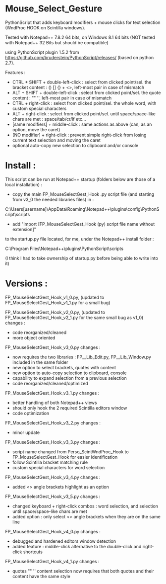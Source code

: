 # Mouse_Select_Gesture

PythonScript that adds keyboard modifiers + mouse clicks for text selection (WndProc HOOK on Scintilla windows).

Tested with Notepad++ 7.8.2 64 bits, on Windows 8.1 64 bits (NOT tested with Notepad++ 32 Bits but should be compatible)

using PythonScript plugin 1.5.2 from https://github.com/bruderstein/PythonScript/releases/ (based on python 2.7).


Features :
  * CTRL + SHIFT + double-left-click	: select from clicked point/sel. the bracket content : () [] {} + <>, left-most pair in case of mismatch
  * ALT  + SHIFT + double-left-click	: select from clicked point/sel. the quote content : "" '', left-most pair in case of mismatch
  * CTRL + right-click				: select from clicked point/sel. the whole word, with custom special characters
  * ALT  + right-click				: select from clicked point/sel. until space/space-like chars are met : space/tab/cr/lf etc...
  * [same modifiers] + middle-click	: same actions as above (can, as an option, move the caret)
  * [NO modifier] + right-click		: prevent simple right-click from losing current text selection and moving the caret
  * optional auto-copy new selection to clipboard and/or console



# Install :

This script can be run at Notepad++ startup (folders below are those of a local installation) : 

* copy the main FP_MouseSelectGest_Hook .py script file (and starting from v3_0 the needed libraries files) in :

C:\Users\[username]\AppData\Roaming\Notepad++\plugins\config\PythonScript\scripts

* add "import [FP_MouseSelectGest_Hook (py) script file name without extension]"

to the startup.py file located, for me, under the Notepad++ install folder :

C:\Program Files\Notepad++\plugins\PythonScript\scripts

(I think I had to take ownership of startup.py before being able to write into it)


# Versions :

FP_MouseSelectGest_Hook_v1_0.py, (updated to FP_MouseSelectGest_Hook_v1_1.py for a small bug)

FP_MouseSelectGest_Hook_v2_0.py, (updated to FP_MouseSelectGest_Hook_v2_1.py for the same small bug as v1_0)
changes :
  * code reorganized/cleaned
  * more object oriented

FP_MouseSelectGest_Hook_v3_0.py
changes :
  * now requires the two libraries : FP__Lib_Edit.py, FP__Lib_Window.py included in the same folder
  * new option to select brackets, quotes with content
  * new option to auto-copy selection to clipboard, console
  * capability to expand selection from a previous selection
  * code reorganized/cleaned/optimized

FP_MouseSelectGest_Hook_v3_1.py
changes :
  * better handling of both Notepad++ views
  * should only hook the 2 required Scintilla editors window
  * code optimization

FP_MouseSelectGest_Hook_v3_2.py
changes :
  * minor update

FP_MouseSelectGest_Hook_v3_3.py
changes :
  * script name changed from Perso_ScintWndProc_Hook to FP_MouseSelectGest_Hook for easier identification
  * follow Scintilla bracket matching rule
  * custom special characters for word selection

FP_MouseSelectGest_Hook_v3_4.py
changes :
  * added <> angle brackets highlight as an option

FP_MouseSelectGest_Hook_v3_5.py
changes :
  * changed keyboard + right-click combos : word selection, and selection until space/space-like chars are met
  * added option : only select <> angle brackets when they are on the same line

FP_MouseSelectGest_Hook_v4_0.py
changes :
  * debugged and hardened editors window detection
  * added feature : middle-click alternative to the double-click and right-click shortcuts

FP_MouseSelectGest_Hook_v4_1.py
changes :
  * quotes "" '' content selection now requires that both quotes and their content have the same style
